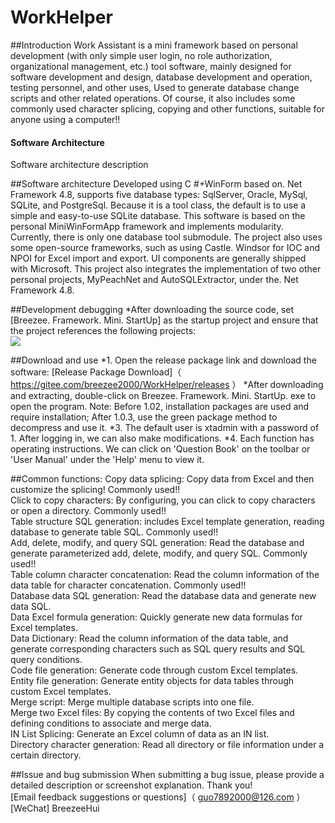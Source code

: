 # WorkHelper

##Introduction
Work Assistant is a mini framework based on personal development (with only simple user login, no role authorization, organizational management, etc.) tool software, mainly designed for software development and design, database development and operation, testing personnel, and other uses,
Used to generate database change scripts and other related operations. Of course, it also includes some commonly used character splicing, copying and other functions, suitable for anyone using a computer!!
#### Software Architecture
Software architecture description

##Software architecture
Developed using C #+WinForm based on. Net Framework 4.8, supports five database types: SqlServer, Oracle, MySql, SQLite, and PostgreSql. Because it is a tool class, the default is to use a simple and easy-to-use SQLite database.
This software is based on the personal MiniWinFormApp framework and implements modularity. Currently, there is only one database tool submodule. The project also uses some open-source frameworks, such as using Castle. Windsor for IOC and NPOI for Excel import and export.
UI components are generally shipped with Microsoft. This project also integrates the implementation of two other personal projects, MyPeachNet and AutoSQLExtractor, under the. Net Framework 4.8.



##Development debugging
*After downloading the source code, set [Breezee. Framework. Mini. StartUp] as the startup project and ensure that the project references the following projects:<br>
<img src="Projects that need to be referenced for Mini startup projects. png"/>

##Download and use
*1. Open the release package link and download the software:
[Release Package Download]（ https://gitee.com/breezee2000/WorkHelper/releases ）
*After downloading and extracting, double-click on Breezee. Framework. Mini. StartUp. exe to open the program.
Note: Before 1.02, installation packages are used and require installation; After 1.0.3, use the green package method to decompress and use it.
*3. The default user is xtadmin with a password of 1. After logging in, we can also make modifications.
*4. Each function has operating instructions. We can click on 'Question Book' on the toolbar or 'User Manual' under the 'Help' menu to view it.

##Common functions:
Copy data splicing: Copy data from Excel and then customize the splicing! Commonly used!!    
Click to copy characters: By configuring, you can click to copy characters or open a directory. Commonly used!!    
Table structure SQL generation: includes Excel template generation, reading database to generate table SQL. Commonly used!!    
Add, delete, modify, and query SQL generation: Read the database and generate parameterized add, delete, modify, and query SQL. Commonly used!!    
Table column character concatenation: Read the column information of the data table for character concatenation. Commonly used!!    
Database data SQL generation: Read the database data and generate new data SQL.    
Data Excel formula generation: Quickly generate new data formulas for Excel templates.    
Data Dictionary: Read the column information of the data table, and generate corresponding characters such as SQL query results and SQL query conditions.    
Code file generation: Generate code through custom Excel templates.    
Entity file generation: Generate entity objects for data tables through custom Excel templates.    
Merge script: Merge multiple database scripts into one file.    
Merge two Excel files: By copying the contents of two Excel files and defining conditions to associate and merge data.    
IN List Splicing: Generate an Excel column of data as an IN list.    
Directory character generation: Read all directory or file information under a certain directory.    

##Issue and bug submission
When submitting a bug issue, please provide a detailed description or screenshot explanation. Thank you!    
[Email feedback suggestions or questions]（ guo7892000@126.com ）    
[WeChat] BreezeeHui    